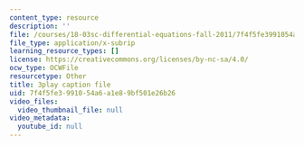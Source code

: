 ```yaml
---
content_type: resource
description: ''
file: /courses/18-03sc-differential-equations-fall-2011/7f4f5fe3991054a6a1e89bf501e26b26_-0_vZ4t-q0I.vtt
file_type: application/x-subrip
learning_resource_types: []
license: https://creativecommons.org/licenses/by-nc-sa/4.0/
ocw_type: OCWFile
resourcetype: Other
title: 3play caption file
uid: 7f4f5fe3-9910-54a6-a1e8-9bf501e26b26
video_files:
  video_thumbnail_file: null
video_metadata:
  youtube_id: null
---
```

